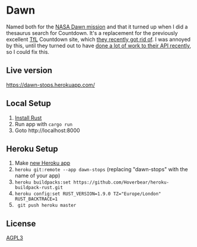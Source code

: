 Dawn
====
Named both for the [NASA Dawn mission](http://dawn.jpl.nasa.gov/) and that it turned
up when I did a thesaurus search for Countdown. It's a replacement for the previously excellent [TfL](https://tfl.gov.uk/) Countdown site, which [they recently got rid of](https://blog.tfl.gov.uk/2016/05/24/countdown-moving-to-the-tfl-website/). I was annoyed by this, until they turned out to have [done a lot of work to their API recently](https://api.tfl.gov.uk/), so I could fix this.

Live version
------------
https://dawn-stops.herokuapp.com/

Local Setup
-----------
1. [Install Rust](https://www.rustup.rs/)
2. Run app with `cargo run`
3. Goto http://localhost:8000

Heroku Setup
------------
1. Make [new Heroku app](https://dashboard.heroku.com/new?org=personal-apps)
2. `heroku git:remote --app dawn-stops` (replacing "dawn-stops" with the name of your app)
3. `heroku buildpacks:set https://github.com/Hoverbear/heroku-buildpack-rust.git`
4. `heroku config:set RUST_VERSION=1.9.0 TZ="Europe/London" RUST_BACKTRACE=1`
5. ` git push heroku master`

License
-------
[AGPL3](LICENSE)
